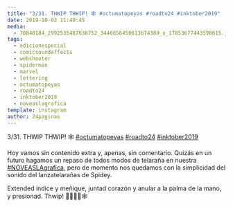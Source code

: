```yaml
---
title: "3/31. THWIP THWIP! 🕸 #octumatopeyas #roadto24 #inktober2019"
date: 2019-10-03 11:49:45
media: 
  - 70848184_2992535487638752_3446656450613674389_n_17853677443598615.jpg
tags: 
  - edicionespecial
  - comicsoundeffects
  - webshooter
  - spiderman
  - marvel
  - lettering
  - octumatopeyas
  - roadto24
  - inktober2019
  - noveaslagrafica
template: instagram
author: 24paginas
---
```


3/31. THWIP THWIP! 🕸 [#octumatopeyas](/tags/octumatopeyas) [#roadto24](/tags/roadto24) [#inktober2019](/tags/inktober2019)


Hoy vamos sin contenido extra y, apenas, sin comentario. Quizás en un futuro hagamos un repaso de todos modos de telaraña en nuestra [#NOVEASLAgrafica](/tags/noveaslagrafica), pero de momento nos quedamos con la simplicidad del sonido del lanzatelarañas de Spidey.


Extended índice y meñique, juntad corazón y anular a la palma de la mano, y presionad. Thwip! 🤟🏻🤘🏻🕸







